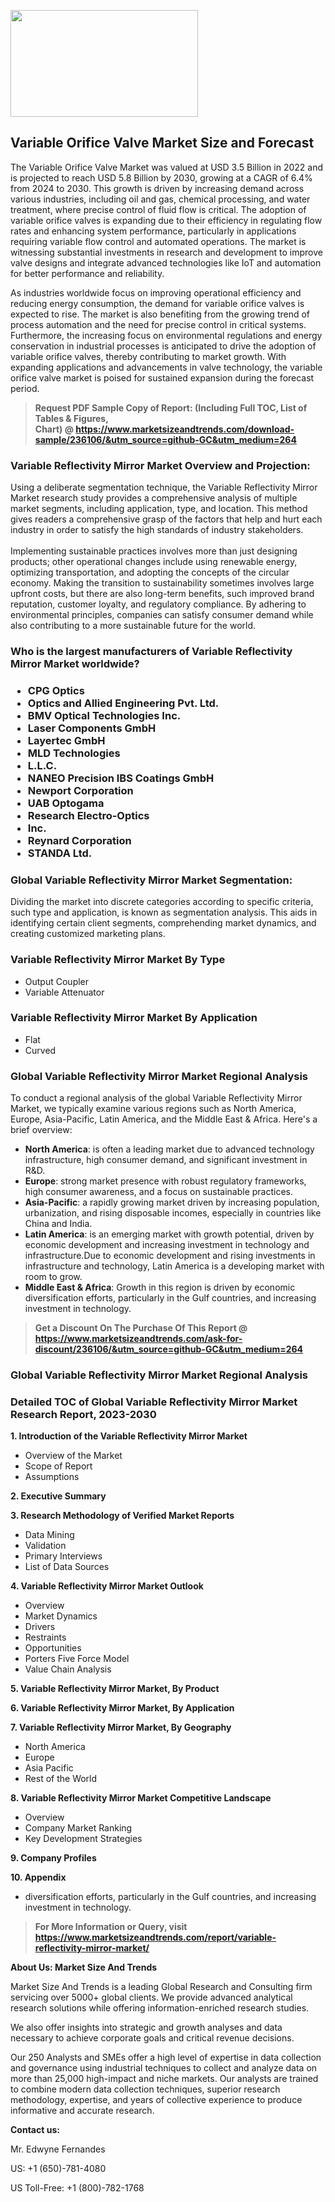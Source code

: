 <p><img class="alignnone size-medium wp-image-20088" src="https://ffe5etoiles.com/wp-content/uploads/2024/12/MST1-300x171.png" alt="" width="300" height="171" /></p><h2>Variable Orifice Valve Market Size and Forecast</h2><p>The Variable Orifice Valve Market was valued at USD 3.5 Billion in 2022 and is projected to reach USD 5.8 Billion by 2030, growing at a CAGR of 6.4% from 2024 to 2030. This growth is driven by increasing demand across various industries, including oil and gas, chemical processing, and water treatment, where precise control of fluid flow is critical. The adoption of variable orifice valves is expanding due to their efficiency in regulating flow rates and enhancing system performance, particularly in applications requiring variable flow control and automated operations. The market is witnessing substantial investments in research and development to improve valve designs and integrate advanced technologies like IoT and automation for better performance and reliability.</p><p>As industries worldwide focus on improving operational efficiency and reducing energy consumption, the demand for variable orifice valves is expected to rise. The market is also benefiting from the growing trend of process automation and the need for precise control in critical systems. Furthermore, the increasing focus on environmental regulations and energy conservation in industrial processes is anticipated to drive the adoption of variable orifice valves, thereby contributing to market growth. With expanding applications and advancements in valve technology, the variable orifice valve market is poised for sustained expansion during the forecast period.</p></p><blockquote id="" class=""><strong>Request PDF Sample Copy of Report: (Including Full TOC, List of Tables &amp; Figures, Chart)&nbsp;@&nbsp;<strong><a href="https://www.marketsizeandtrends.com/download-sample/236106/&utm_source=github-GC&utm_medium=264" target="_blank">https://www.marketsizeandtrends.com/download-sample/236106/&utm_source=github-GC&utm_medium=264</a></strong></strong></blockquote><h3 id="" class="">Variable Reflectivity Mirror Market&nbsp;Overview and Projection:</h3><p id="" class="">Using a deliberate segmentation technique, the Variable Reflectivity Mirror Market research study provides a comprehensive analysis of multiple market segments, including application, type, and location. This method gives readers a comprehensive grasp of the factors that help and hurt each industry in order to satisfy the high standards of industry stakeholders. <br /> <br />Implementing sustainable practices involves more than just designing products; other operational changes include using renewable energy, optimizing transportation, and adopting the concepts of the circular economy. Making the transition to sustainability sometimes involves large upfront costs, but there are also long-term benefits, such improved brand reputation, customer loyalty, and regulatory compliance. By adhering to environmental principles, companies can satisfy consumer demand while also contributing to a more sustainable future for the world.</p><h3 id="" class="">Who is the largest manufacturers of&nbsp;Variable Reflectivity Mirror Market worldwide?</h3><h3 class=""><p><ul><li>CPG Optics </li><li> Optics and Allied Engineering Pvt. Ltd. </li><li> BMV Optical Technologies Inc. </li><li> Laser Components GmbH </li><li> Layertec GmbH </li><li> MLD Technologies </li><li> L.L.C. </li><li> NANEO Precision IBS Coatings GmbH </li><li> Newport Corporation </li><li> UAB Optogama </li><li> Research Electro-Optics </li><li> Inc. </li><li> Reynard Corporation </li><li> STANDA Ltd.</li></ul></p></h3><h3 id="" class="">Global&nbsp;Variable Reflectivity Mirror Market Segmentation:</h3><p id="" class="">Dividing the market into discrete categories according to specific criteria, such type and application, is known as segmentation analysis. This aids in identifying certain client segments, comprehending market dynamics, and creating customized marketing plans.</p><h3 id="" class="">Variable Reflectivity Mirror Market&nbsp;By Type</h3><p><p><ul><li>Output Coupler</li><li> Variable Attenuator</p></li></ul></p></p><h3 id="" class="">Variable Reflectivity Mirror Market&nbsp;By Application</h3><p class=""><p><ul><li>Flat</li><li> Curved</li></ul></p></p><h3 id="" class="">Global Variable Reflectivity Mirror Market Regional Analysis</h3><p id="" class="">To conduct a regional analysis of the global Variable Reflectivity Mirror Market, we typically examine various regions such as North America, Europe, Asia-Pacific, Latin America, and the Middle East &amp; Africa. Here's a brief overview:</p><ul><li><strong>North America</strong>: is often a leading market due to advanced technology infrastructure, high consumer demand, and significant investment in R&amp;D.</li><li><strong>Europe</strong>: strong market presence with robust regulatory frameworks, high consumer awareness, and a focus on sustainable practices.</li><li><strong>Asia-Pacific</strong>: a rapidly growing market driven by increasing population, urbanization, and rising disposable incomes, especially in countries like China and India.</li><li><strong>Latin America</strong>: is an emerging market with growth potential, driven by economic development and increasing investment in technology and infrastructure.Due to economic development and rising investments in infrastructure and technology, Latin America is a developing market with room to grow.</li><li><strong>Middle East &amp; Africa</strong>: Growth in this region is driven by economic diversification efforts, particularly in the Gulf countries, and increasing investment in technology.</li></ul><blockquote id="" class=""><strong>Get a Discount On The Purchase Of This Report @ <strong><a href="https://www.marketsizeandtrends.com/ask-for-discount/236106/&utm_source=github-GC&utm_medium=264" target="_blank">https://www.marketsizeandtrends.com/ask-for-discount/236106/&utm_source=github-GC&utm_medium=264</a></strong></strong></blockquote><h3 id="" class="">Global Variable Reflectivity Mirror Market Regional Analysis</h3><h3 id="" class="">Detailed TOC of Global Variable Reflectivity Mirror Market Research Report, 2023-2030</h3><p id="" class=""><strong>1. Introduction of the Variable Reflectivity Mirror Market</strong></p><ul><li>Overview of the Market</li><li>Scope of Report</li><li>Assumptions</li></ul><p id="" class=""><strong>2. Executive Summary</strong></p><p id="" class=""><strong>3. Research Methodology of Verified Market Reports</strong></p><ul><li>Data Mining</li><li>Validation</li><li>Primary Interviews</li><li>List of Data Sources</li></ul><p id="" class=""><strong>4. Variable Reflectivity Mirror Market Outlook</strong></p><ul><li>Overview</li><li>Market Dynamics</li><li>Drivers</li><li>Restraints</li><li>Opportunities</li><li>Porters Five Force Model</li><li>Value Chain Analysis</li></ul><p id="" class=""><strong>5. Variable Reflectivity Mirror Market, By Product</strong></p><p id="" class=""><strong>6. Variable Reflectivity Mirror Market, By Application</strong></p><p id="" class=""><strong>7. Variable Reflectivity Mirror Market, By Geography</strong></p><ul><li>North America</li><li>Europe</li><li>Asia Pacific</li><li>Rest of the World</li></ul><p id="" class=""><strong>8. Variable Reflectivity Mirror Market Competitive Landscape</strong></p><ul><li>Overview</li><li>Company Market Ranking</li><li>Key Development Strategies</li></ul><p id="" class=""><strong>9. Company Profiles</strong></p><p id="" class=""><strong>10. Appendix</strong></p><ul><li>diversification efforts, particularly in the Gulf countries, and increasing investment in technology.</li></ul><blockquote id="" class=""><strong>For More Information or Query, visit <strong><strong><a href="https://www.marketsizeandtrends.com/report/variable-reflectivity-mirror-market/" target="_blank">https://www.marketsizeandtrends.com/report/variable-reflectivity-mirror-market/</a></strong></strong></strong></blockquote><p id="" class=""><strong>About Us: Market Size And Trends</strong></p><p id="" class="">Market Size And Trends is a leading Global Research and Consulting firm servicing over 5000+ global clients. We provide advanced analytical research solutions while offering information-enriched research studies.</p><p id="" class="">We also offer insights into strategic and growth analyses and data necessary to achieve corporate goals and critical revenue decisions.</p><p id="" class="">Our 250 Analysts and SMEs offer a high level of expertise in data collection and governance using industrial techniques to collect and analyze data on more than 25,000 high-impact and niche markets. Our analysts are trained to combine modern data collection techniques, superior research methodology, expertise, and years of collective experience to produce informative and accurate research.</p><p id="" class=""><strong>Contact us:</strong></p><p id="" class="">Mr. Edwyne Fernandes</p><p id="" class="">US: +1 (650)-781-4080</p><p id="" class="">US Toll-Free: +1 (800)-782-1768</p>
